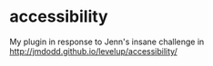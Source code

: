# accessibility
My plugin in response to Jenn's insane challenge in http://jmdodd.github.io/levelup/accessibility/
